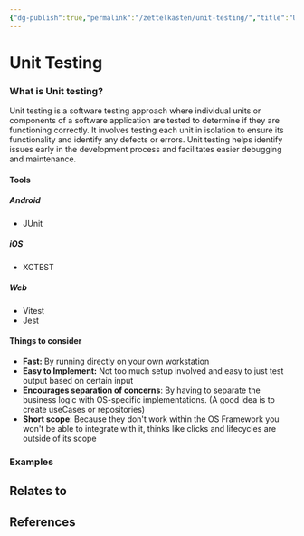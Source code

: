 ```yaml
---
{"dg-publish":true,"permalink":"/zettelkasten/unit-testing/","title":"Unit Testing","tags":["status/todo","core/tech/testing"],"created":"2023-04-14T11:42:48.239+01:00"}
---
```



# Unit Testing


### What is Unit testing?

Unit testing is a software testing approach where individual units or components of a software application are tested to determine if they are functioning correctly. It involves testing each unit in isolation to ensure its functionality and identify any defects or errors. Unit testing helps identify issues early in the development process and facilitates easier debugging and maintenance.


#### Tools
##### Android
- JUnit
##### iOS
- XCTEST
##### Web
- Vitest
- Jest

#### Things to consider

- **Fast:** By running directly on your own workstation
- **Easy to Implement:** Not too much setup involved and easy to just test output based on certain input
- **Encourages separation of concerns**: By having to separate the business logic with OS-specific implementations. (A good idea is to create useCases or repositories)
- **Short scope**: Because they don't work within the OS Framework you won't be able to integrate with it, thinks like clicks and lifecycles are outside of its scope

### Examples



## Relates to
## References
